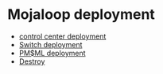 
# Mojaloop deployment
- [control center deployment](<1.control center.md>)
- [Switch deployment](<2.env test.md>)
- [PM$ML deployment](<3.env pm4ml.md>)
- [Destroy](<5.destroy.md>)